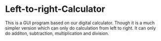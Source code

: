 # Left-to-right-Calculator

This is a GUI program based on our digital calculator.
Though it is a much simpler version which can only do calculation from left to right. 
It can only do additon, subtraction, multiplication and division.
